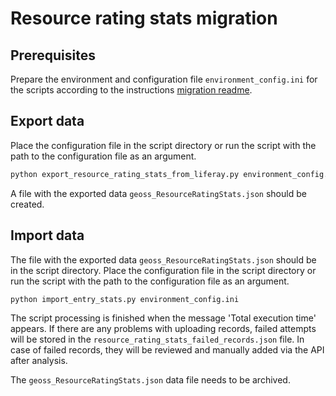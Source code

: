 # Resource rating stats migration

## Prerequisites

Prepare the environment and configuration file `environment_config.ini` for the scripts according to the instructions [migration readme](../../README.md).

## Export data

Place the configuration file in the script directory or run the script with the path to the configuration file as an argument.

```sh
python export_resource_rating_stats_from_liferay.py environment_config.ini
```

A file with the exported data `geoss_ResourceRatingStats.json` should be created.

## Import data

The file with the exported data `geoss_ResourceRatingStats.json` should be in the script directory.
Place the configuration file in the script directory or run the script with the path to the configuration file as an argument.

```sh
python import_entry_stats.py environment_config.ini
```

The script processing is finished when the message 'Total execution time' appears.
If there are any problems with uploading records, failed attempts will be stored in the `resource_rating_stats_failed_records.json` file.
In case of failed records, they will be reviewed and manually added via the API after analysis.

The `geoss_ResourceRatingStats.json` data file needs to be archived.
